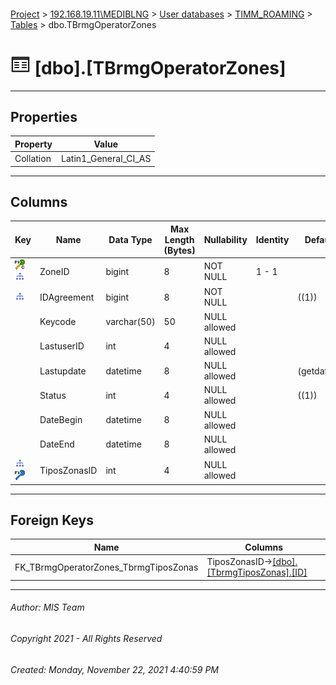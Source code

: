 #### 

[Project](../../../../index.md) > [192.168.19.11\\MEDIBLNG](../../../index.md) > [User databases](../../index.md) > [TIMM_ROAMING](../index.md) > [Tables](Tables.md) > dbo.TBrmgOperatorZones

# ![Tables](../../../../Images/Table32.png) [dbo].[TBrmgOperatorZones]

---

## <a name="#properties"></a>Properties

| Property | Value |
|---|---|
| Collation | Latin1_General_CI_AS |


---

## <a name="#columns"></a>Columns

| Key | Name | Data Type | Max Length (Bytes) | Nullability | Identity | Default |
|---|---|---|---|---|---|---|
| [![Cluster Primary Key PK_TBrmgOperatorZones_1: ZoneID](../../../../Images/pkcluster.png)](#indexes)[![Indexes IX_TBrmgOperatorZones_Keys](../../../../Images/Index.png)](#indexes) | ZoneID | bigint | 8 | NOT NULL | 1 - 1 |  |
| [![Indexes IX_TBrmgOperatorZones_Keys](../../../../Images/Index.png)](#indexes) | IDAgreement | bigint | 8 | NOT NULL |  | ((1)) |
|  | Keycode | varchar(50) | 50 | NULL allowed |  |  |
|  | LastuserID | int | 4 | NULL allowed |  |  |
|  | Lastupdate | datetime | 8 | NULL allowed |  | (getdate()) |
|  | Status | int | 4 | NULL allowed |  | ((1)) |
|  | DateBegin | datetime | 8 | NULL allowed |  |  |
|  | DateEnd | datetime | 8 | NULL allowed |  |  |
| [![Indexes IX_TBrmgOperatorZones_Keys](../../../../Images/Index.png)](#indexes)[![Foreign Keys FK_TBrmgOperatorZones_TbrmgTiposZonas: [dbo].[TbrmgTiposZonas].TiposZonasID](../../../../Images/fk.png)](#foreignkeys) | TiposZonasID | int | 4 | NULL allowed |  |  |


---

## <a name="#foreignkeys"></a>Foreign Keys

| Name | Columns |
|---|---|
| FK_TBrmgOperatorZones_TbrmgTiposZonas | TiposZonasID->[[dbo].[TbrmgTiposZonas].[ID]](TbrmgTiposZonas.md) |


---

###### Author:  MIS Team

###### Copyright 2021 - All Rights Reserved

###### Created: Monday, November 22, 2021 4:40:59 PM

